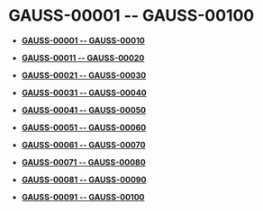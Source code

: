 # GAUSS-00001 -- GAUSS-00100<a name="EN-US_TOPIC_0302073112"></a>

-   **[GAUSS-00001 -- GAUSS-00010](gauss-00001----gauss-00010.md)**  

-   **[GAUSS-00011 -- GAUSS-00020](gauss-00011----gauss-00020.md)**  

-   **[GAUSS-00021 -- GAUSS-00030](gauss-00021----gauss-00030.md)**  

-   **[GAUSS-00031 -- GAUSS-00040](gauss-00031----gauss-00040.md)**  

-   **[GAUSS-00041 -- GAUSS-00050](gauss-00041----gauss-00050.md)**  

-   **[GAUSS-00051 -- GAUSS-00060](gauss-00051----gauss-00060.md)**  

-   **[GAUSS-00061 -- GAUSS-00070](gauss-00061----gauss-00070.md)**  

-   **[GAUSS-00071 -- GAUSS-00080](gauss-00071----gauss-00080.md)**  

-   **[GAUSS-00081 -- GAUSS-00090](gauss-00081----gauss-00090.md)**  

-   **[GAUSS-00091 -- GAUSS-00100](gauss-00091----gauss-00100.md)**  


